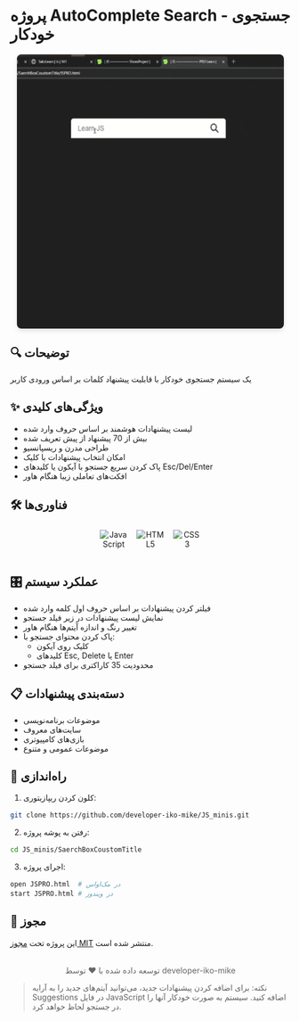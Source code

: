 # پروژه AutoComplete Search - جستجوی خودکار

<img src="./preview.gif" alt="پیش‌نمایش پروژه" style="
border-radius: 8px;
margin: 1rem auto;
box-shadow: 0 4px 8px rgba(0,0,0,0.1);
display: block;
max-width: 100%;
height: auto;
"/>

## 🔍 توضیحات  
یک سیستم جستجوی خودکار با قابلیت پیشنهاد کلمات بر اساس ورودی کاربر

## ✨ ویژگی‌های کلیدی  
- لیست پیشنهادات هوشمند بر اساس حروف وارد شده  
- بیش از 70 پیشنهاد از پیش تعریف شده  
- طراحی مدرن و ریسپانسیو  
- امکان انتخاب پیشنهادات با کلیک  
- پاک کردن سریع جستجو با آیکون یا کلیدهای Esc/Del/Enter  
- افکت‌های تعاملی زیبا هنگام هاور  

## 🛠️ فناوری‌ها  
<div align="center" style="display: flex; gap: 1rem; justify-content: center; margin: 1.5rem 0;">
  <img src="https://cdn.jsdelivr.net/gh/devicons/devicon/icons/javascript/javascript-original.svg" alt="JavaScript" width="50" height="50"/>
  <img src="https://cdn.jsdelivr.net/gh/devicons/devicon/icons/html5/html5-original.svg" alt="HTML5" width="50" height="50"/>
  <img src="https://cdn.jsdelivr.net/gh/devicons/devicon/icons/css3/css3-original.svg" alt="CSS3" width="50" height="50"/>
</div>

## 🎛️ عملکرد سیستم  
- فیلتر کردن پیشنهادات بر اساس حروف اول کلمه وارد شده  
- نمایش لیست پیشنهادات در زیر فیلد جستجو  
- تغییر رنگ و اندازه آیتم‌ها هنگام هاور  
- پاک کردن محتوای جستجو با:  
  - کلیک روی آیکون  
  - کلیدهای Esc, Delete یا Enter  
- محدودیت 35 کاراکتری برای فیلد جستجو  

## 📋 دسته‌بندی پیشنهادات  
- موضوعات برنامه‌نویسی  
- سایت‌های معروف  
- بازی‌های کامپیوتری  
- موضوعات عمومی و متنوع  

## 🚀 راه‌اندازی  
1. کلون کردن ریپازیتوری:  
```bash
git clone https://github.com/developer-iko-mike/JS_minis.git
```
2. رفتن به پوشه پروژه:  
```bash
cd JS_minis/SaerchBoxCoustomTitle
```
3. اجرای پروژه:  
```bash
open JSPRO.html  # در مک‌اواس
start JSPRO.html # در ویندوز
```

## 📜 مجوز  
این پروژه تحت [مجوز MIT](https://opensource.org/licenses/MIT) منتشر شده است.  

<div style="margin-top: 2rem; text-align: center; font-size: 0.9rem; color: #666;">
  توسعه داده شده با ❤️ توسط developer-iko-mike
</div>

> نکته: برای اضافه کردن پیشنهادات جدید، می‌توانید آیتم‌های جدید را به آرایه Suggestions در فایل JavaScript اضافه کنید. سیستم به صورت خودکار آنها را در جستجو لحاظ خواهد کرد.